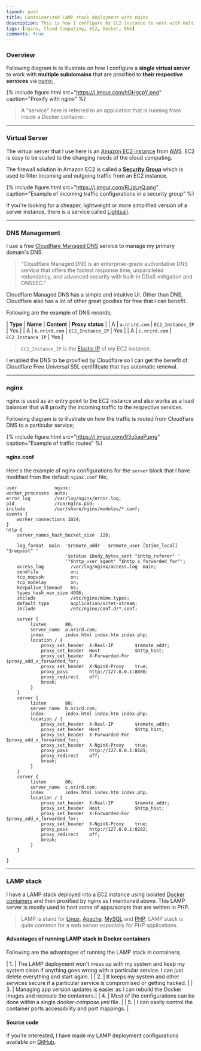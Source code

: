 ```yaml
---
layout: post
title: Containerized LAMP stack deployment with nginx
description: This is how I configure my EC2 instance to work with multiple DNS and proxify the traffic through nginx to respective services that are running in Docker containers.
tags: [nginx, Cloud Computing, EC2, Docker, DNS]
comments: true
---
```


### Overview

Following diagram is to illustrate on how I configure a **single virtual server** to work with **multiple subdomains** that are proxified to **their respective services** via [nginx](https://nginx.org/en/);

{% include figure.html src="https://i.imgur.com/hOHgcpY.png" caption="Proxify with nginx" %}

> A "service" here is referred to an application that is running from inside a Docker container.

<hr class="break">

### Virtual Server

The virtual server that I use here is an [Amazon EC2 instance](https://aws.amazon.com/ec2/) from [AWS](https://aws.amazon.com/). EC2 is easy to be scaled to the changing needs of the cloud computing.

The firewall solution in Amazon EC2 is called a [**Security Group**](https://docs.aws.amazon.com/vpc/latest/userguide/VPC_SecurityGroups.html) which is used to filter incoming and outgoing traffic from an EC2 instance.

{% include figure.html src="https://i.imgur.com/RLjzLnQ.png" caption="Example of incoming traffic configurations in a security group" %}

If you're looking for a cheaper, lightweight or more simplified version of a server instance, there is a service called [Lightsail](https://aws.amazon.com/lightsail/).

<hr class="break">

### DNS Management

I use a free [Cloudflare Managed DNS](https://www.cloudflare.com/en-au/dns/) service to manage my primary domain's DNS.

> "Cloudflare Managed DNS is an enterprise-grade authoritative DNS service that offers the fastest response time, unparalleled redundancy, and advanced security with built-in DDoS mitigation and DNSSEC."

Cloudflare Managed DNS has a simple and intuitive UI. Other than DNS, Cloudflare also has a lot of other great goodies for free that I can benefit.

Following are the example of DNS records;

| **Type** | **Name** | **Content** | **Proxy status** |
| A | `a.nrird.com` | `EC2_Instance_IP` | Yes |
| A | `b.nrird.com` | `EC2_Instance_IP` | Yes |
| A | `c.nrird.com` | `EC2_Instance_IP` | Yes |

> `EC2_Instance_IP` is the [Elastic IP](https://docs.aws.amazon.com/AWSEC2/latest/UserGuide/elastic-ip-addresses-eip.html) of my EC2 instance.

I enabled the DNS to be proxified by Cloudflare so I can get the benefit of Cloudflare Free Universal SSL certififcate that has automatic renewal.

<hr class="break">

### nginx

nginx is used as an entry point to the EC2 instance and also works as a load balancer that will proxify the incoming traffic to the respective services.

Following diagram is to illustrate on how the traffic is routed from Cloudflare DNS to a particular service;

{% include figure.html src="https://i.imgur.com/93u5aeP.png" caption="Example of traffic routes" %}

#### nginx.conf

Here's the example of nginx configurations for the `server` block that I have modified from the default `nginx.conf` file;

```nginx
user              nginx;
worker_processes  auto;
error_log         /var/log/nginx/error.log;
pid               /run/nginx.pid;
include           /usr/share/nginx/modules/*.conf;
events {
    worker_connections 1024;
}
http {
    server_names_hash_bucket_size  128;

    log_format  main  '$remote_addr - $remote_user [$time_local] "$request" '
                      '$status $body_bytes_sent "$http_referer" '
                      '"$http_user_agent" "$http_x_forwarded_for"';
    access_log          /var/log/nginx/access.log  main;
    sendfile            on;
    tcp_nopush          on;
    tcp_nodelay         on;
    keepalive_timeout   65;
    types_hash_max_size 4096;
    include             /etc/nginx/mime.types;
    default_type        application/octet-stream;
    include             /etc/nginx/conf.d/*.conf;

    server {
         listen       80;
         server_name  a.nrird.com;
         index        index.html index.htm index.php;
         location / {
             proxy_set_header  X-Real-IP        $remote_addr;
             proxy_set_header  Host             $http_host;
             proxy_set_header  X-Forwarded-For  $proxy_add_x_forwarded_for;
             proxy_set_header  X-NginX-Proxy    true;
             proxy_pass        http://127.0.0.1:8080;
             proxy_redirect    off;
             break;
         }
    }
    server {
         listen       80;
         server_name  b.nrird.com;
         index        index.html index.htm index.php;
         location / {
             proxy_set_header  X-Real-IP        $remote_addr;
             proxy_set_header  Host             $http_host;
             proxy_set_header  X-Forwarded-For  $proxy_add_x_forwarded_for;
             proxy_set_header  X-NginX-Proxy    true;
             proxy_pass        http://127.0.0.1:8181;
             proxy_redirect    off;
             break;
         }
    }
    server {
         listen       80;
         server_name  c.nrird.com;
         index        index.html index.htm index.php;
         location / {
             proxy_set_header  X-Real-IP        $remote_addr;
             proxy_set_header  Host             $http_host;
             proxy_set_header  X-Forwarded-For  $proxy_add_x_forwarded_for;
             proxy_set_header  X-NginX-Proxy    true;
             proxy_pass        http://127.0.0.1:8282;
             proxy_redirect    off;
             break;
         }
    }

}
```

<hr class="break">

### LAMP stack

I have a LAMP stack deployed into a EC2 instance using isolated [Docker containers](https://www.docker.com/resources/what-container) and then proxified by nginx as I mentioned above. This LAMP server is mostly used to host some of apps/scripts that are written in PHP.

> LAMP is stand for [Linux](https://en.wikipedia.org/wiki/Linux), [Apache](https://httpd.apache.org/), [MySQL](https://dev.mysql.com/downloads/mysql/5.7.html) and [PHP](https://www.php.net/). LAMP stack is quite common for a web server especially for PHP applications.

#### Advantages of running LAMP stack in Docker containers

Following are the advantages of running the LAMP stack in containers;

| 1. | The LAMP deployment won't mess up with my system and keep my system clean if anything goes wrong with a particular service. I can just delete everything and start again. |
| 2. | It keeps my system and other services secure if a particular service is compromised or getting hacked. |
| 3. | Managing app version updates is easier as I can rebuild the Docker images and recreate the containers.|
| 4. | Most of the configurations can be done within a single _docker-compose.yml_ file. |
| 5. | I can easily control the container ports accessibility and port mappings. |

#### Source code

If you're interested, I have made my LAMP deployment configurations available on [GitHub](https://github.com/heiswayi/lamp-stack).